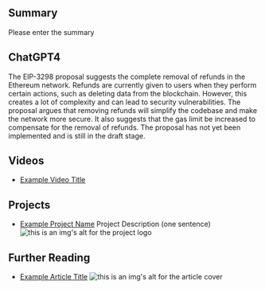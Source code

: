 ## Summary

Please enter the summary

## ChatGPT4

The EIP-3298 proposal suggests the complete removal of refunds in the Ethereum network. Refunds are currently given to users when they perform certain actions, such as deleting data from the blockchain. However, this creates a lot of complexity and can lead to security vulnerabilities. The proposal argues that removing refunds will simplify the codebase and make the network more secure. It also suggests that the gas limit be increased to compensate for the removal of refunds. The proposal has not yet been implemented and is still in the draft stage.

## Videos

- [Example Video Title](https://www.youtube.com/watch?v=TDGq4aeevgY)

## Projects

- [Example Project Name](https://xxxx.xxx/xxxxx) Project Description (one sentence) ![this is an img's alt for the project logo](https://xxxx.xxx/project-logo.xxx)

## Further Reading

- [Example Article Title](https://xxxx.xxx/xxxxx) ![this is an img's alt for the article cover](https://xxxx.xxx/article-cover.xxx)
